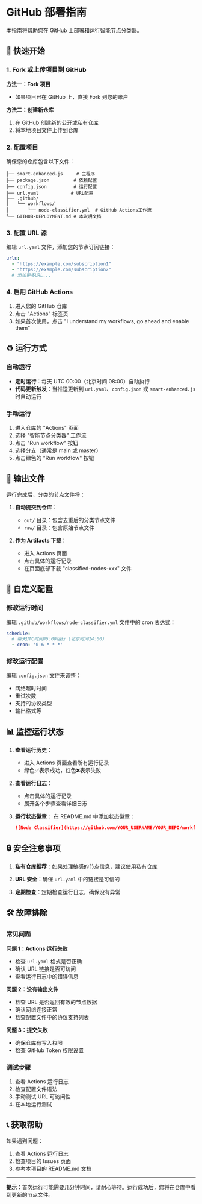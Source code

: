 # GitHub 部署指南

本指南将帮助您在 GitHub 上部署和运行智能节点分类器。

## 🚀 快速开始

### 1. Fork 或上传项目到 GitHub

**方法一：Fork 项目**
- 如果项目已在 GitHub 上，直接 Fork 到您的账户

**方法二：创建新仓库**
1. 在 GitHub 创建新的公开或私有仓库
2. 将本地项目文件上传到仓库

### 2. 配置项目

确保您的仓库包含以下文件：
```
├── smart-enhanced.js     # 主程序
├── package.json         # 依赖配置
├── config.json          # 运行配置
├── url.yaml            # URL配置
├── .github/
│   └── workflows/
│       └── node-classifier.yml  # GitHub Actions工作流
└── GITHUB-DEPLOYMENT.md # 本说明文档
```

### 3. 配置 URL 源

编辑 `url.yaml` 文件，添加您的节点订阅链接：

```yaml
urls:
  - "https://example.com/subscription1"
  - "https://example.com/subscription2"
  # 添加更多URL...
```

### 4. 启用 GitHub Actions

1. 进入您的 GitHub 仓库
2. 点击 "Actions" 标签页
3. 如果首次使用，点击 "I understand my workflows, go ahead and enable them"

## ⚙️ 运行方式

### 自动运行
- **定时运行**：每天 UTC 00:00（北京时间 08:00）自动执行
- **代码更新触发**：当推送更新到 `url.yaml`、`config.json` 或 `smart-enhanced.js` 时自动运行

### 手动运行
1. 进入仓库的 "Actions" 页面
2. 选择 "智能节点分类器" 工作流
3. 点击 "Run workflow" 按钮
4. 选择分支（通常是 main 或 master）
5. 点击绿色的 "Run workflow" 按钮

## 📁 输出文件

运行完成后，分类的节点文件将：

1. **自动提交到仓库**：
   - `out/` 目录：包含去重后的分类节点文件
   - `raw/` 目录：包含原始节点文件

2. **作为 Artifacts 下载**：
   - 进入 Actions 页面
   - 点击具体的运行记录
   - 在页面底部下载 "classified-nodes-xxx" 文件

## 🔧 自定义配置

### 修改运行时间

编辑 `.github/workflows/node-classifier.yml` 文件中的 cron 表达式：

```yaml
schedule:
  # 每天UTC时间06:00运行 (北京时间14:00)
  - cron: '0 6 * * *'
```

### 修改运行配置

编辑 `config.json` 文件来调整：
- 网络超时时间
- 重试次数
- 支持的协议类型
- 输出格式等

## 📊 监控运行状态

1. **查看运行历史**：
   - 进入 Actions 页面查看所有运行记录
   - 绿色✅表示成功，红色❌表示失败

2. **查看运行日志**：
   - 点击具体的运行记录
   - 展开各个步骤查看详细日志

3. **运行状态徽章**：
   在 README.md 中添加状态徽章：
   ```markdown
   ![Node Classifier](https://github.com/YOUR_USERNAME/YOUR_REPO/workflows/智能节点分类器/badge.svg)
   ```

## 🔒 安全注意事项

1. **私有仓库推荐**：如果处理敏感的节点信息，建议使用私有仓库

2. **URL 安全**：确保 `url.yaml` 中的链接是可信的

3. **定期检查**：定期检查运行日志，确保没有异常

## 🛠️ 故障排除

### 常见问题

**问题 1：Actions 运行失败**
- 检查 `url.yaml` 格式是否正确
- 确认 URL 链接是否可访问
- 查看运行日志中的错误信息

**问题 2：没有输出文件**
- 检查 URL 是否返回有效的节点数据
- 确认网络连接正常
- 检查配置文件中的协议支持列表

**问题 3：提交失败**
- 确保仓库有写入权限
- 检查 GitHub Token 权限设置

### 调试步骤

1. 查看 Actions 运行日志
2. 检查配置文件语法
3. 手动测试 URL 可访问性
4. 在本地运行测试

## 📞 获取帮助

如果遇到问题：
1. 查看 Actions 运行日志
2. 检查项目的 Issues 页面
3. 参考本项目的 README.md 文档

---

**提示**：首次运行可能需要几分钟时间，请耐心等待。运行成功后，您将在仓库中看到更新的节点文件。
